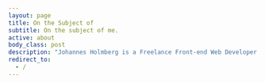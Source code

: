 ```yaml
---
layout: page
title: On the Subject of
subtitle: On the subject of me.
active: about
body_class: post
description: "Johannes Holmberg is a Freelance Front-end Web Developer. This is his personal playground with words, design and code."
redirect_to:
  - /
---
```

